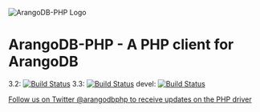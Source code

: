 ![ArangoDB-PHP Logo](http://www.arangodb.com/wp-content/uploads/2013/03/logo_arangodbphp_trans.png)

# ArangoDB-PHP - A PHP client for ArangoDB

3.2: [![Build Status](https://travis-ci.org/arangodb/arangodb-php.png?branch=3.2)](https://travis-ci.org/arangodb/arangodb-php)
3.3: [![Build Status](https://travis-ci.org/arangodb/arangodb-php.png?branch=3.3)](https://travis-ci.org/arangodb/arangodb-php)
devel: [![Build Status](https://travis-ci.org/arangodb/arangodb-php.png?branch=devel)](https://travis-ci.org/arangodb/arangodb-php)


[Follow us on Twitter @arangodbphp to receive updates on the PHP driver](https://twitter.com/arangodbphp)
